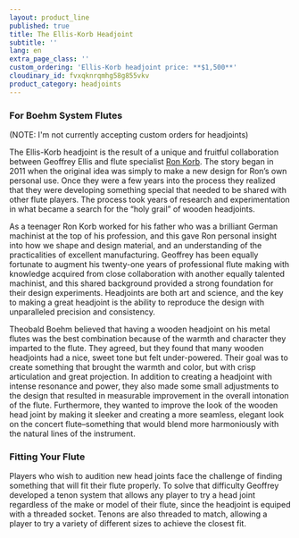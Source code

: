 ```yaml
---
layout: product_line
published: true
title: The Ellis-Korb Headjoint
subtitle: ''
lang: en
extra_page_class: ''
custom_ordering: 'Ellis-Korb headjoint price: **$1,500**'
cloudinary_id: fvxqknrqmhg58g855vkv
product_category: headjoints
---
```


### For Boehm System Flutes

(NOTE: I'm not currently accepting custom orders for headjoints)

The Ellis-Korb headjoint is the result of a unique and fruitful collaboration between Geoffrey Ellis and flute specialist [Ron Korb](http://www.ronkorb.com). The story began in 2011 when the original idea was simply to make a new design for Ron’s own personal use.  Once they were a few years into the process they realized that they were developing something special that needed to be shared with other flute players.  The process took years of research and experimentation in what became a search for the “holy grail” of wooden headjoints.  

As a teenager Ron Korb worked for his father who was a brilliant German machinist at the top of his profession, and this gave Ron personal insight into how we shape and design material, and an understanding of the practicalities of excellent manufacturing.   Geoffrey has been equally fortunate to augment his twenty-one years of professional flute making with knowledge acquired from close collaboration with another equally talented machinist, and this shared background provided a strong foundation for their design experiments.  Headjoints are both art and science, and the key to making a great headjoint is the ability to reproduce the design with unparalleled precision and consistency.

Theobald Boehm believed that having a wooden headjoint on his metal flutes was the best combination because of the warmth and character they imparted to the flute.  They agreed, but they found that many wooden headjoints had a nice, sweet tone but felt under-powered.  Their goal was to create something that brought the warmth and color, but with crisp articulation and great projection.  In addition to creating a headjoint with intense resonance and power, they also made some small adjustments to the design that resulted in measurable improvement in the overall intonation of the flute.  Furthermore, they wanted to improve the look of the wooden head joint by making it sleeker and creating a more seamless,  elegant look on the concert flute–something that would blend more harmoniously with the natural lines of the instrument.

### Fitting Your Flute

Players who wish to audition new head joints face the challenge of finding something that will fit their flute properly.  To solve that difficulty Geoffrey developed a tenon system that allows any player to try a head joint regardless of the make or model of their flute, since the headjoint is equiped with a threaded socket.  Tenons are also threaded to match, allowing a player to try a variety of different sizes to achieve the closest fit.

